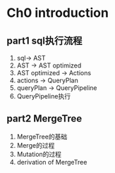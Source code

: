 # Ch0 introduction

## part1 sql执行流程

1. sql-> AST
2. AST -> AST optimized
3. AST optimized -> Actions
4. actions -> QueryPlan
5. queryPlan -> QueryPipeline
6. QueryPipeline执行


## part2 MergeTree

1. MergeTree的基础
2. Merge的过程
3. Mutation的过程
4. derivation of MergeTree
